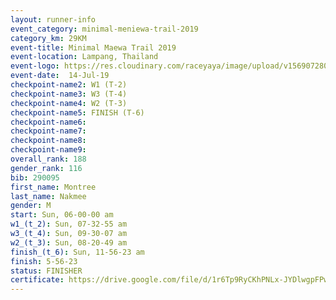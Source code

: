 ```yaml
---
layout: runner-info 
event_category: minimal-meniewa-trail-2019 
category_km: 29KM 
event-title: Minimal Maewa Trail 2019 
event-location: Lampang, Thailand 
event-logo: https://res.cloudinary.com/raceyaya/image/upload/v1569072805/logo/minimal-trail_ktnvsp.jpg 
event-date:  14-Jul-19 
checkpoint-name2: W1 (T-2) 
checkpoint-name3: W3 (T-4) 
checkpoint-name4: W2 (T-3) 
checkpoint-name5: FINISH (T-6) 
checkpoint-name6: 
checkpoint-name7: 
checkpoint-name8: 
checkpoint-name9: 
overall_rank: 188
gender_rank: 116
bib: 290095
first_name: Montree
last_name: Nakmee
gender: M
start: Sun, 06-00-00 am
w1_(t_2): Sun, 07-32-55 am
w3_(t_4): Sun, 09-30-07 am
w2_(t_3): Sun, 08-20-49 am
finish_(t_6): Sun, 11-56-23 am
finish: 5-56-23
status: FINISHER
certificate: https://drive.google.com/file/d/1r6Tp9RyCKhPNLx-JYDlwgpFPwsr7agS7/view?usp=sharing
---
```

